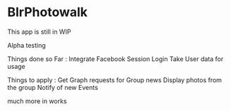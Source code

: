 BlrPhotowalk
============

This app is still in WIP

Alpha testing 

Things done so Far :
Integrate Facebook Session Login 
Take User data for usage 

Things to apply :
Get Graph requests for Group news
Display photos from the group
Notify of new Events

much more in works
